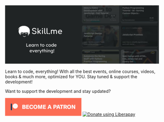 ![SkillMe](images/headerimage.jpg "SkillMe")

Learn to code, everything! With all the best events, online courses, videos, books &amp; much more, optimized for YOU. Stay tuned &amp; support the development!

Want to support the development and stay updated?

<a href="https://www.patreon.com/bePatron?u=24983231"><img alt="Become a Patreon" src="images/patreon_button.svg"></a> <a href="https://liberapay.com/glowingkitty/donate"><img alt="Donate using Liberapay" src="https://liberapay.com/assets/widgets/donate.svg"></a>